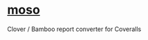# [moso](http://en.wikipedia.org/wiki/Bamboo_textiles)

Clover / Bamboo report converter for Coveralls
